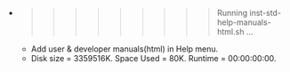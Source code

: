 * >>>>>>>>> Running inst-std-help-manuals-html.sh ...
  * Add user & developer manuals(html) in Help menu.
  * Disk size = 3359516K. Space Used = 80K. Runtime = 00:00:00:00.
